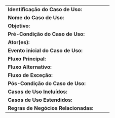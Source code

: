 |   	|	    |
|---	|---	|
|**Identificação do Caso de Uso:**||
|**Nome do Caso de Uso:**||
|**Objetivo:**||
|**Pré-Condição do Caso de Uso:**||
|**Ator(es):**||
|**Evento inicial do Caso de Uso:**||
|**Fluxo Principal:**|<ul></ul>| 
|**Fluxo Alternativo:**||
|**Fluxo de Exceção:**|<ul></ul>|
|**Pós-Condição do Caso de Uso:**||
|**Casos de Uso Incluídos:**||
|**Casos de Uso Estendidos:**||
|**Regras de Negócios Relacionadas:**|<ol></ol>|
